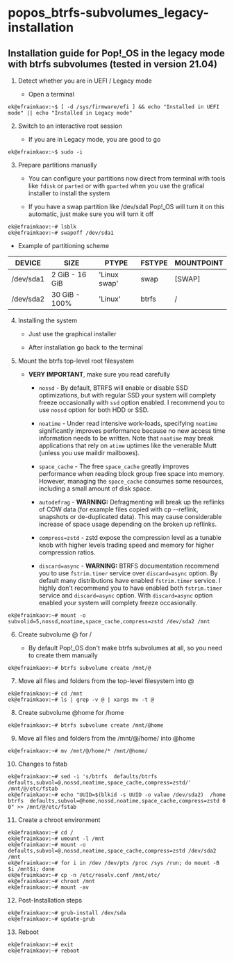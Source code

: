 # popos_btrfs-subvolumes_legacy-installation

## Installation guide for Pop!_OS in the legacy mode with btrfs subvolumes (tested in version 21.04)

1. Detect whether you are in UEFI / Legacy mode

   * Open a terminal

```
ek@efraimkaov:~$ [ -d /sys/firmware/efi ] && echo "Installed in UEFI mode" || echo "Installed in Legacy mode"
```

2. Switch to an interactive root session

   * If you are in Legacy mode, you are good to go

```
ek@efraimkaov:~$ sudo -i
```

3. Prepare partitions manually

   * You can configure your partitions now direct from terminal with tools like `fdisk` or `parted` or with `gparted` when you use the grafical installer to install the system

   * If you have a swap partition like /dev/sda1 Pop!_OS will turn it on this automatic, just make sure you will turn it off

```
ek@efraimkaov:~# lsblk
ek@efraimkaov:~# swapoff /dev/sda1
```

   * Example of partitioning scheme

| DEVICE | SIZE | PTYPE | FSTYPE | MOUNTPOINT |
| --- | --- | --- | --- | --- |
| /dev/sda1 | 2 GiB - 16 GiB | 'Linux swap' | swap | [SWAP] |
| /dev/sda2 | 30 GiB - 100% | 'Linux' | btrfs | / |

4. Installing the system

   * Just use the graphical installer

   * After installation go back to the terminal

5. Mount the btrfs top-level root filesystem

   * **VERY IMPORTANT**, make sure you read carefully

      * `nossd` - By default, BTRFS will enable or disable SSD optimizations, but with regular SSD your system will complety freeze occasionally with `ssd` option enabled. I recommend you to use `nossd` option for both HDD or SSD.

      * `noatime` - Under read intensive work-loads, specifying `noatime` significantly improves performance because no new access time information needs to be written. Note that `noatime` may break applications that rely on `atime` uptimes like the venerable Mutt (unless you use maildir mailboxes).

      * `space_cache` - The free `space_cache` greatly improves performance when reading block group free space into memory. However, managing the `space_cache` consumes some resources, including a small amount of disk space.

      * `autodefrag` - **WARNING:** Defragmenting will break up the reflinks of COW data (for example files copied with cp --reflink, snapshots or de-duplicated data). This may cause considerable increase of space usage depending on the broken up reflinks.

      * `compress=zstd` - zstd expose the compression level as a tunable knob with higher levels trading speed and memory for higher compression ratios.

      * `discard=async` - **WARNING:** BTRFS documentation recommend you to use `fstrim.timer` service over `discard=async` option. By default many distributions have enabled `fstrim.timer` service. I highly don't recommend you to have enabled both `fstrim.timer` service and `discard=async` option. With `discard=async` option enabled your system will complety freeze occasionally.

```
ek@efraimkaov:~# mount -o subvolid=5,nossd,noatime,space_cache,compress=zstd /dev/sda2 /mnt
```

6. Create subvolume @ for /

   * By default Pop!_OS don't make btrfs subvolumes at all, so you need to create them manually

```
ek@efraimkaov:~# btrfs subvolume create /mnt/@
```

7. Move all files and folders from the top-level filesystem into @

```
ek@efraimkaov:~# cd /mnt
ek@efraimkaov:~# ls | grep -v @ | xargs mv -t @
```

8. Create subvolume @home for /home

```
ek@efraimkaov:~# btrfs subvolume create /mnt/@home
```

9. Move all files and folders from the /mnt/@/home/ into @home

```
ek@efraimkaov:~# mv /mnt/@/home/* /mnt/@home/
```

10. Changes to fstab

```
ek@efraimkaov:~# sed -i 's/btrfs  defaults/btrfs  defaults,subvol=@,nossd,noatime,space_cache,compress=zstd/' /mnt/@/etc/fstab
ek@efraimkaov:~# echo "UUID=$(blkid -s UUID -o value /dev/sda2)  /home  btrfs  defaults,subvol=@home,nossd,noatime,space_cache,compress=zstd 0 0" >> /mnt/@/etc/fstab
```

11. Create a chroot environment

```
ek@efraimkaov:~# cd /
ek@efraimkaov:~# umount -l /mnt
ek@efraimkaov:~# mount -o defaults,subvol=@,nossd,noatime,space_cache,compress=zstd /dev/sda2 /mnt
ek@efraimkaov:~# for i in /dev /dev/pts /proc /sys /run; do mount -B $i /mnt$i; done
ek@efraimkaov:~# cp -n /etc/resolv.conf /mnt/etc/
ek@efraimkaov:~# chroot /mnt
ek@efraimkaov:~# mount -av
```

12. Post-Installation steps

```
ek@efraimkaov:~# grub-install /dev/sda
ek@efraimkaov:~# update-grub
```

13. Reboot

```
ek@efraimkaov:~# exit
ek@efraimkaov:~# reboot
```

